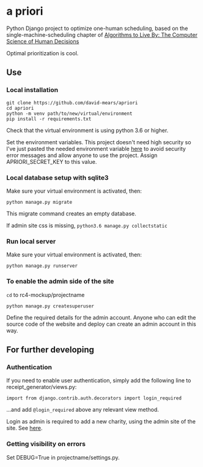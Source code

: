 # a priori

Python Django project to optimize one-human scheduling, based on the single-machine-scheduling chapter of [Algorithms to Live By: The Computer Science of Human Decisions](https://www.amazon.co.uk/Algorithms-Live-Computer-Science-Decisions/dp/1627790365)

Optimal prioritization is cool.

## Use

### Local installation

```
git clone https://github.com/david-mears/apriori
cd apriori
python -m venv path/to/new/virtual/environment
pip install -r requirements.txt
```
Check that the virtual environment is using python 3.6 or higher.

Set the environment variables. This project doesn't need high security so I've just pasted the needed environment variable [here](https://pastebin.com/PA4KzX1a) to avoid security error messages and allow anyone to use the project. Assign APRIORI_SECRET_KEY to this value.

### Local database setup with sqlite3

Make sure your virtual environment is activated, then:
```
python manage.py migrate
```

This migrate command creates an empty database.

If admin site css is missing, `python3.6 manage.py collectstatic`

### Run local server

Make sure your virtual environment is activated, then:
```
python manage.py runserver
```

### To enable the admin side of the site

`cd` to rc4-mockup/projectname
```
python manage.py createsuperuser
```

Define the required details for the admin account. Anyone who can edit the source code of the website and deploy can create an admin account in this way.

## For further developing

### Authentication

If you need to enable user authentication, simply add the following line to receipt_generator/views.py:
```
import from django.contrib.auth.decorators import login_required
```

...and add `@login_required` above any relevant view method. 

Login as admin is required to add a new charity, using the admin site of the site. See [here](#to-enable-the-admin-side-of-the-site).

### Getting visibility on errors

Set DEBUG=True in projectname/settings.py.